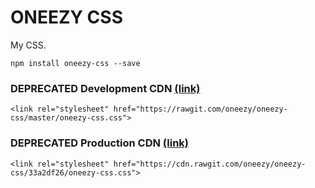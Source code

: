 # ONEEZY CSS

My CSS.

```
npm install oneezy-css --save
```

### DEPRECATED Development CDN [(link)](https://rawgit.com/oneezy/oneezy-css/master/oneezy-css.css)

```
<link rel="stylesheet" href="https://rawgit.com/oneezy/oneezy-css/master/oneezy-css.css">
```

### DEPRECATED Production CDN [(link)](https://cdn.rawgit.com/oneezy/oneezy-css/33a2df26/oneezy-css.css)

```
<link rel="stylesheet" href="https://cdn.rawgit.com/oneezy/oneezy-css/33a2df26/oneezy-css.css">
```